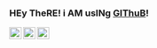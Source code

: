 ### HEy TheRE! i AM usINg [GIThuB](http://dev.jeremys.social/)!


<a target="_blank" href="http://jeremys.social">
  <img align="left" alt="Follow jeremy on Instagram under http://jeremys.social" height="22px" src="https://upload.wikimedia.org/wikipedia/commons/9/96/Instagram.svg" />
</a>

<a target="_blank" href="http://youtube.jeremys.social">
  <img align="left" alt="Subscribe to jeremy on YouTube under http://youtube.jeremys.social" height="22px" src="https://upload.wikimedia.org/wikipedia/commons/0/09/YouTube_full-color_icon_%282017%29.svg" />
</a>

<a target="_blank" href="http://google.maps.jeremys.social">
  <img align="left" alt="View Jeremys contributions on Google Maps under http://google.maps.jeremys.social" height="22px" src="https://upload.wikimedia.org/wikipedia/commons/a/aa/Google_Maps_icon_%282020%29.svg" />
</a>
